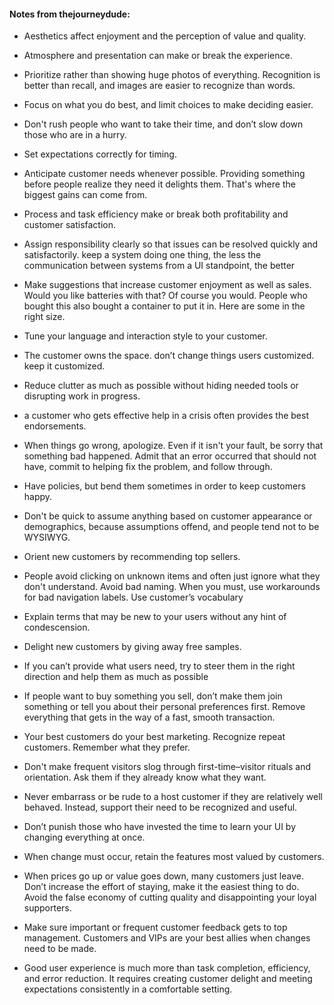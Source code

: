 #### Notes from thejourneydude:

- Aesthetics affect enjoyment and the perception of value and quality.

- Atmosphere and presentation can make or break the experience.

- Prioritize rather than showing huge photos of everything. Recognition is better than recall, and images are easier to recognize than words.

- Focus on what you do best, and limit choices to make deciding easier.

- Don't rush people who want to take their time, and don’t slow down those who are in a hurry.

- Set expectations correctly for timing.

- Anticipate customer needs whenever possible. Providing something before people realize they need it delights them. That's where the biggest gains can come from.

- Process and task efficiency make or break both profitability and customer satisfaction.

- Assign responsibility clearly so that issues can be resolved quickly and satisfactorily. keep a system doing one thing, the less the communication between systems from a UI standpoint, the better

- Make suggestions that increase customer enjoyment as well as sales. Would you like batteries with that? Of course you would. People who bought this also bought a container to put it in. Here are some in the right size.

- Tune your language and interaction style to your customer.

- The customer owns the space. don’t change things users customized. keep it customized.

- Reduce clutter as much as possible without hiding needed tools or disrupting work in progress.

- a customer who gets effective help in a crisis often provides the best endorsements.

- When things go wrong, apologize. Even if it isn't your fault, be sorry that something bad happened. Admit that an error occurred that should not have, commit to helping fix the problem, and follow through.

- Have policies, but bend them sometimes in order to keep customers happy.

- Don't be quick to assume anything based on customer appearance or demographics, because assumptions offend, and people tend not to be WYSIWYG.

- Orient new customers by recommending top sellers.

- People avoid clicking on unknown items and often just ignore what they don't understand. Avoid bad naming. When you must, use workarounds for bad navigation labels. Use customer’s vocabulary

- Explain terms that may be new to your users without any hint of condescension.

- Delight new customers by giving away free samples.

- If you can’t provide what users need, try to steer them in the right direction and help them as much as possible

- If people want to buy something you sell, don’t make them join something or tell you about their personal preferences first. Remove everything that gets in the way of a fast, smooth transaction.

- Your best customers do your best marketing. Recognize repeat customers. Remember what they prefer.

- Don't make frequent visitors slog through first-time–visitor rituals and orientation. Ask them if they already know what they want.

-  Never embarrass or be rude to a host customer if they are relatively well behaved. Instead, support their need to be recognized and useful.

- Don’t punish those who have invested the time to learn your UI by changing everything at once.

- When change must occur, retain the features most valued by customers.

- When prices go up or value goes down, many customers just leave. Don’t increase the effort of staying, make it the easiest thing to do. Avoid the false economy of cutting quality and disappointing your loyal supporters.

- Make sure important or frequent customer feedback gets to top management. Customers and VIPs are your best allies when changes need to be made.

- Good user experience is much more than task completion, efficiency, and error reduction. It requires creating customer delight and meeting expectations consistently in a comfortable setting.
